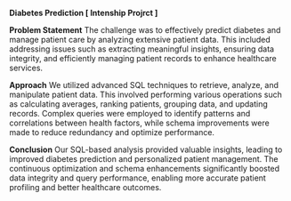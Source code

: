 **Diabetes Prediction [ Intenship Projrct ]**

**Problem Statement**
The challenge was to effectively predict diabetes and manage patient care by analyzing extensive patient data. 
This included addressing issues such as extracting meaningful insights, ensuring data integrity, and efficiently managing patient records to enhance healthcare services.

**Approach**
We utilized advanced SQL techniques to retrieve, analyze, and manipulate patient data.
This involved performing various operations such as calculating averages, ranking patients, grouping data, and updating records.
Complex queries were employed to identify patterns and correlations between health factors, while schema improvements were made to reduce redundancy and optimize performance.

**Conclusion**
Our SQL-based analysis provided valuable insights, leading to improved diabetes prediction and personalized patient management.
The continuous optimization and schema enhancements significantly boosted data integrity and query performance, enabling more accurate patient profiling and better healthcare outcomes.


